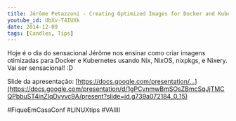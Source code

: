 ```yaml
---
title: Jérôme Petazzoni - Creating Optimized Images for Docker and Kubernetes | #FiqueEmCasaConf
youtube_id: UbXv-T4IUXk
date: 2014-12-09
tags: [Candles, Tips]
---
```

Hoje é o dia do sensacional Jérôme nos ensinar como criar imagens otimizadas para Docker e Kubernetes usando Nix, NixOS, nixpkgs, e Nixery. Vai ser sensacional! :D

Slide da apresentação: [https://docs.google.com/presentation/...](https://docs.google.com/presentation/d/1gPCvnmwBmSOsZBmcSqJjTMCQPbbuST4inZIqDvyvc9A/present?slide=id.g739a072184_0_15)

#FiqueEmCasaConf #LINUXtips #VAIIII

